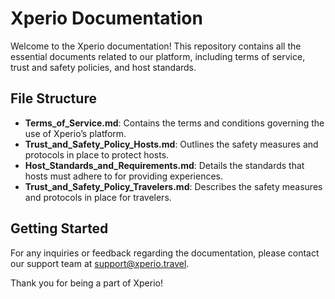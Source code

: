# Xperio Documentation

Welcome to the Xperio documentation! This repository contains all the essential documents related to our platform, including terms of service, trust and safety policies, and host standards. 

## File Structure

- **Terms_of_Service.md**: Contains the terms and conditions governing the use of Xperio’s platform.
- **Trust_and_Safety_Policy_Hosts.md**: Outlines the safety measures and protocols in place to protect hosts.
- **Host_Standards_and_Requirements.md**: Details the standards that hosts must adhere to for providing experiences.
- **Trust_and_Safety_Policy_Travelers.md**: Describes the safety measures and protocols in place for travelers.
  
## Getting Started

For any inquiries or feedback regarding the documentation, please contact our support team at support@xperio.travel.

Thank you for being a part of Xperio!
